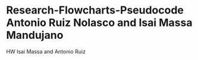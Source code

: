 # Research-Flowcharts-Pseudocode Antonio Ruiz Nolasco and Isai Massa Mandujano
HW Isai Massa and Antonio Ruiz
